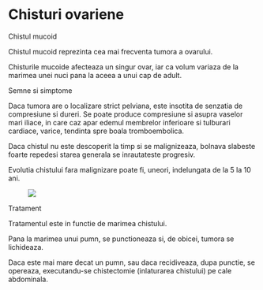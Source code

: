 
# Chisturi ovariene
Chistul mucoid

Chistul mucoid reprezinta cea mai frecventa tumora a ovarului.

Chisturile mucoide afecteaza un singur ovar, iar ca volum variaza de la marimea unei nuci pana la aceea a unui cap de adult.

Semne si simptome

Daca tumora are o localizare strict pelviana, este insotita de senzatia de compresiune si dureri. Se poate produce compresiune si asupra vaselor mari iliace, in care caz apar edemul membrelor inferioare si tulburari cardiace, varice, tendinta spre boala tromboembolica.

Daca chistul nu este descoperit la timp si se malignizeaza, bolnava slabeste foarte repedesi starea generala se inrautateste progresiv.

Evolutia chistului fara malignizare poate fi, uneori, indelungata de la 5 la 10 ani.
<figure class="left"><img src='http://mybebe.md/tiny_mce/upload/pcos2.jpg' /></figure>

Tratament

Tratamentul este in functie de marimea chistului.

Pana la marimea unui pumn, se punctioneaza si, de obicei, tumora se lichideaza.

Daca este mai mare decat un pumn, sau daca recidiveaza, dupa punctie, se opereaza, executandu-se chistectomie (inlaturarea chistului) pe cale abdominala.
  
